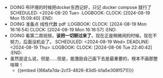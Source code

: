 - DOING 布环境的时候把docker东西记好，只记 docker compose 就行了
  SCHEDULED: <2024-08-20 Tue>
  :LOGBOOK:
  CLOCK: [2024-08-19 Mon 15:09:40]
  :END:
- DOING 准备点 线性代数 pdf
  :LOGBOOK:
  CLOCK: [2024-08-19 Mon 16:16:54]
  CLOCK: [2024-08-19 Mon 16:16:57]
  :END:
- DOING 看第二周视频，**该把一切掰过来了**。现在正是稍微闲的时候，现在不努力，后面没机会了。
  SCHEDULED: <2024-08-19 Wed>
  DEADLINE: <2024-08-19 Thu>
  :LOGBOOK:
  CLOCK: [2024-08-06 Tue 22:40:42]
  :END:
- 虽然是这么说，但是……但是，能激励自己画下去是最重要的，根本不画那整啥嘛！
	- {{embed ((66afa7da-2cf3-4826-83d5-b1a5e308f571))}}